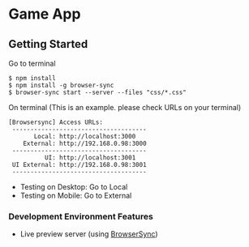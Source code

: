# Game App

## Getting Started

Go to terminal

```
$ npm install
$ npm install -g browser-sync
$ browser-sync start --server --files "css/*.css"
```

On terminal (This is an example. please check URLs on your terminal)

```
[Browsersync] Access URLs:
 -------------------------------------
       Local: http://localhost:3000
    External: http://192.168.0.98:3000
 -------------------------------------
          UI: http://localhost:3001
 UI External: http://192.168.0.98:3001
 -------------------------------------
```

* Testing on Desktop: Go to Local
* Testing on Mobile: Go to External

### Development Environment Features

* Live preview server (using [BrowserSync](http://www.browsersync.io/))

